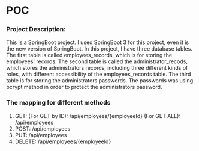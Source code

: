 # POC

### Project Description:
This is a SpringBoot project. I used SpringBoot 3 for this project, even it is the new version of SpringBoot. In this project, I have three database tables. The first table is called employees_records, which is for storing the employees' records. The second table is called the administrator_recods, which stores the administrators records, including three different kinds of roles, with different accessibility of the employees_records table. The third table is for storing the administrators passwords. The passwords was using bcrypt method in order to protect the administrators password.

### The mapping for different methods
1. GET:
  (For GET by ID): /api/employees/{employeeId}
  (For GET ALL): /api/employees
2. POST: /api/employees
3. PUT: /api/employees
4. DELETE: /api/employees/{employeeId}
